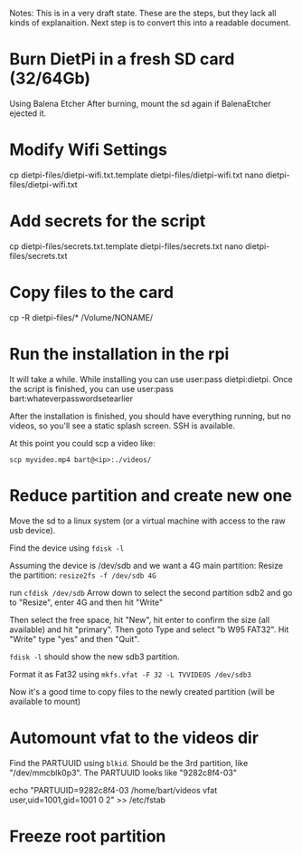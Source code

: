 Notes: This is in a very draft state. These are the steps, but they lack all kinds of explanaition. Next step is to convert this into a readable document.

# Burn DietPi in a fresh SD card (32/64Gb)
Using Balena Etcher
After burning, mount the sd again if BalenaEtcher ejected it.

# Modify Wifi Settings
cp dietpi-files/dietpi-wifi.txt.template dietpi-files/dietpi-wifi.txt
nano dietpi-files/dietpi-wifi.txt

# Add secrets for the script
cp dietpi-files/secrets.txt.template dietpi-files/secrets.txt
nano dietpi-files/secrets.txt

# Copy files to the card
cp -R dietpi-files/* /Volume/NONAME/

# Run the installation in the rpi
It will take a while.
While installing you can use user:pass dietpi:dietpi. Once the script is finished, you can use user:pass bart:whateverpasswordsetearlier

After the installation is finished, you should have everything running, but no videos, so you'll see a static splash screen.
SSH is available.

At this point you could scp a video like:
```
scp myvideo.mp4 bart@<ip>:./videos/
```

# Reduce partition and create new one
Move the sd to a linux system (or a virtual machine with access to the raw usb device).

Find the device using `fdisk -l`

Assuming the device is /dev/sdb and we want a 4G main partition:
Resize the partition: `resize2fs -f /dev/sdb 4G`

run `cfdisk /dev/sdb`
Arrow down to select the second partition sdb2 and go to "Resize", enter 4G and then hit "Write"

Then select the free space, hit "New", hit enter to confirm the size (all available) and hit "primary". Then goto Type and select "b W95 FAT32". Hit "Write" type "yes" and then "Quit".

`fdisk -l` should show the new sdb3 partition.

Format it as Fat32 using `mkfs.vfat -F 32 -L TVVIDEOS /dev/sdb3`

Now it's a good time to copy files to the newly created partition (will be available to mount)

# Automount vfat to the videos dir

Find the PARTUUID using `blkid`. Should be the 3rd partition, like "/dev/mmcblk0p3". The PARTUUID looks like "9282c8f4-03"

echo "PARTUUID=9282c8f4-03 /home/bart/videos vfat user,uid=1001,gid=1001 0 2" >> /etc/fstab

# Freeze root partition
